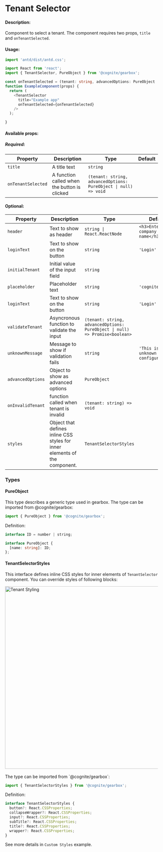 # Tenant Selector

<!-- STORY -->

#### Description:

Component to select a tenant.
The component requires two props, `title` and `onTenantSelected`. 

#### Usage:

```typescript jsx
import 'antd/dist/antd.css';

import React from 'react';
import { TenantSelector, PureObject } from '@cognite/gearbox';

const onTenantSelected = (tenant: string, advancedOptions: PureObject | null) => {};
function ExampleComponent(props) {
  return (
    <TenantSelector
      title="Example app"
      onTenantSelected={onTenantSelected}
    />
  );

}
```

#### Available props:
##### Required:

| Property           | Description                                  | Type                                                           | Default |
| ------------------ | -------------------------------------------- | -------------------------------------------------------------- | ------- |
| `title`            | A title text                                 | `string`                                                       |         |
| `onTenantSelected` | A function called when the button is clicked | `(tenant: string, advancedOptions: PureObject \| null) => void` |         |

#### Optional:

| Property          | Description                                | Type                                                            | Default                               |
| ----------------- | ------------------------------------------ | --------------------------------------------------------------- | ------------------------------------- |
| `header`          | Text to show as header                     | `string \| React.ReactNode`                                     | `<h3>Enter your company name</h3>`    |
| `loginText`       | Text to show on the button                 | `string`                                                        | `'Login'`                             |
| `initialTenant`   | Initial value of the input field           | `string`                                                        |                                       |
| `placeholder`     | Placeholder text                           | `string`                                                        | `'cognite'`                           |
| `loginText`       | Text to show on the button                 | `string`                                                        | `'Login'`                             |
| `validateTenant`  | Asyncronous function to validate the input | `(tenant: string, advancedOptions: PureObject \| null) => Promise<boolean>` |                                       |
| `unknownMessage`  | Message to show if validation fails        | `string`                                                        | `'This is an unknown configuration.'` |
| `advancedOptions` | Object to show as advanced options         | `PureObject`                                                    |                                       |
| `onInvalidTenant` | function called when tenant is invalid     | `(tenant: string) => void`                                      |                                       |
| `styles`          | Object that defines inline CSS styles for inner elements of the component.  | `TenantSelectorStyles`         |                                       |


### Types

#### PureObject

This type describes a generic type used in gearbox.
The type can be imported from @cognite/gearbox:

```typescript
import { PureObject } from '@cognite/gearbox';
```

Definition:

```typescript
interface ID = number | string;

interface PureObject {
  [name: string]: ID;
};

```

#### TenantSelectorStyles
This interface defines inline CSS styles for inner elements of `TenantSelector` component.
You can override styles of following blocks:

<img src="tenant_selector/styling_schema.jpg" alt="Tenant Styling" width="600px">
<br><br>
The type can be imported from `@cognite/gearbox`:

```typescript
import { TenantSelectorStyles } from '@cognite/gearbox';
```

Definition:

```typescript
interface TenantSelectorStyles {
  button?: React.CSSProperties;
  collapseWrapper?: React.CSSProperties;
  input?: React.CSSProperties;
  subTitle?: React.CSSProperties;
  title?: React.CSSProperties;
  wrapper?: React.CSSProperties;
}
```

See more details in `Custom Styles` example.
